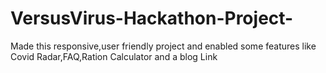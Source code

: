 # VersusVirus-Hackathon-Project-
Made this responsive,user friendly project and enabled some features like Covid Radar,FAQ,Ration Calculator and a blog Link
